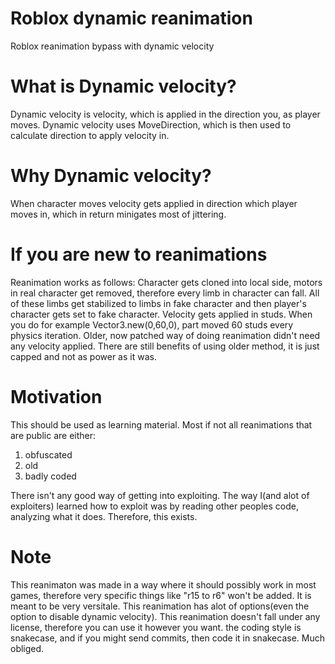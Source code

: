 # Roblox dynamic reanimation
Roblox reanimation bypass with dynamic velocity

# What is Dynamic velocity?
Dynamic velocity is velocity, which is applied in the direction you, as player moves.
Dynamic velocity uses MoveDirection, which is then used to calculate direction to apply
velocity in.

# Why Dynamic velocity?
When character moves velocity gets applied in direction which player moves in, which in return
minigates most of jittering.

# If you are new to reanimations
Reanimation works as follows: Character gets cloned into local side, motors in real character get removed,
therefore every limb in character can fall. All of these limbs get stabilized to limbs in fake character
and then player's character gets set to fake character.
Velocity gets applied in studs. When you do for example Vector3.new(0,60,0), part moved 60 studs
every physics iteration.
Older, now patched way of doing reanimation didn't need any velocity applied. There are still benefits
of using older method, it is just capped and not as power as it was.

# Motivation
This should be used as learning material. Most if not all reanimations that are public are either:
1. obfuscated
2. old
3. badly coded

There isn't any good way of getting into exploiting. The way I(and alot of exploiters) learned
how to exploit was by reading other peoples code, analyzing what it does. Therefore, this exists.

# Note
This reanimaton was made in a way where it should possibly work in most games, therefore
very specific things like "r15 to r6" won't be added. It is meant to be very versitale.
This reanimation has alot of options(even the option to disable dynamic velocity).
This reanimation doesn't fall under any license, therefore you can use it however you want.
the coding style is snakecase, and if you might send commits, then code it in snakecase.
Much obliged.
